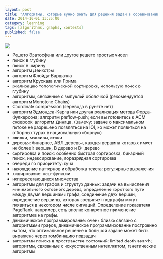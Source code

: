 ```yaml
---
layout: post
title: "Алгоритмы, которые нужно знать для решения задач в соревновании по программированию"
date: 2014-10-01 13:55:00
category: learning
tags: [algorithms, graphs, contests]
published: false
---
```


<img src="http://www.acmgnyr.org/icpclogo_big.png" class="img-responsive" /><br />

- Решето Эратосфена или другое решето простых чисел
- поиск в глубину
- поиск в ширину
- алгоритм Дейкстры
- алгоритм Флойда-Варшалла
- алгоритм Крускала или Прима
- реализацию топологической сортировки, использую поиск в глубину
- алгоритмы, связанные с выпуклой оболочкой (рекомендуется алгоритм Monotone Chains)
- Coordinate compression (перевода в рунете нет)
- алгоритм Эдмондса-Карпа или другая реализация метода Форда-Фулкерсона; алгоритм preflow-push; если вы готовитесь к ACM codebook, алгоритм Диница. (Замечу: задаче о максимальном потоке не разрешено появляться на IOI, но может появиться на отборных турах в национальную сборную)
- списки, массивы, стэки
- деревья: бинарное, АВЛ, деревья, каждая вершина которых имеет не более k вершин, B дерево и B+ дерево
- сортировка и поиск: особенно быстрая сортировка, бинарный поиск, индексирование, поразрядная сортировка
- очереди по приоритету: куча
- нахождение паттернов и обработка текста: регулярные выражения
- хэширование: хэш-функции
- непересекающиеся множества
- алгоритмы для графов и структур данных: задачи на вычисления минимального остовного дерева, определение короткого пути между двумя вершинами графа, соединение двух вершин, определение вершины, которая соединяет подграфы могут появиться в некотором числе ситуаций. Определение показателя PageRank, например, есть вполне конкретное применение алгоритмов на графы.
- динамическое программирование: очень близко связано с алгоритмами графов, динамическое программирование построенно на том, что оптимальное решение к большой задаче может быть выражено через комбинацию подзадач
- алгоритмы поиска в пространстве состояний: limited depth search; алгоритмы, связанные с искусственным интеллектом, генетические алгоритмы